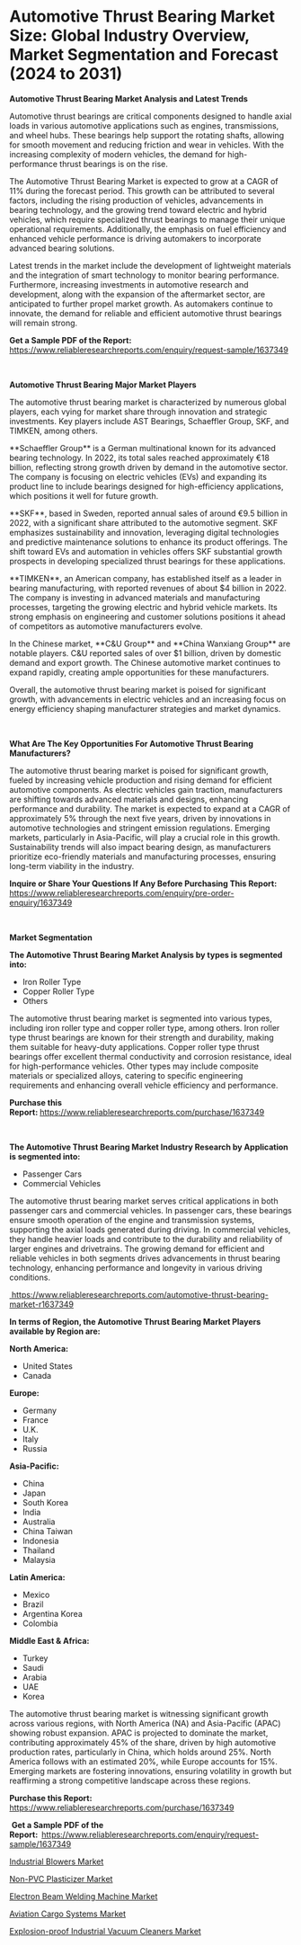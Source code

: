 <p><h1>Automotive Thrust Bearing Market Size: Global Industry Overview, Market Segmentation and Forecast (2024 to 2031)</h1></p><p><strong>Automotive Thrust Bearing Market Analysis and Latest Trends</strong></p>
<p><p>Automotive thrust bearings are critical components designed to handle axial loads in various automotive applications such as engines, transmissions, and wheel hubs. These bearings help support the rotating shafts, allowing for smooth movement and reducing friction and wear in vehicles. With the increasing complexity of modern vehicles, the demand for high-performance thrust bearings is on the rise.</p><p>The Automotive Thrust Bearing Market is expected to grow at a CAGR of 11% during the forecast period. This growth can be attributed to several factors, including the rising production of vehicles, advancements in bearing technology, and the growing trend toward electric and hybrid vehicles, which require specialized thrust bearings to manage their unique operational requirements. Additionally, the emphasis on fuel efficiency and enhanced vehicle performance is driving automakers to incorporate advanced bearing solutions.</p><p>Latest trends in the market include the development of lightweight materials and the integration of smart technology to monitor bearing performance. Furthermore, increasing investments in automotive research and development, along with the expansion of the aftermarket sector, are anticipated to further propel market growth. As automakers continue to innovate, the demand for reliable and efficient automotive thrust bearings will remain strong.</p></p>
<p><strong>Get a Sample PDF of the Report:&nbsp;</strong> <a href="https://www.reliableresearchreports.com/enquiry/request-sample/1637349?utm_campaign=34&utm_medium=2&utm_source=Github&utm_content=ia&utm_term=18102024&utm_id=automotive-thrust-bearing">https://www.reliableresearchreports.com/enquiry/request-sample/1637349</a></p>
<p>&nbsp;</p>
<p><strong>Automotive Thrust Bearing Major Market Players</strong></p>
<p><p>The automotive thrust bearing market is characterized by numerous global players, each vying for market share through innovation and strategic investments. Key players include AST Bearings, Schaeffler Group, SKF, and TIMKEN, among others.</p><p>**Schaeffler Group** is a German multinational known for its advanced bearing technology. In 2022, its total sales reached approximately €18 billion, reflecting strong growth driven by demand in the automotive sector. The company is focusing on electric vehicles (EVs) and expanding its product line to include bearings designed for high-efficiency applications, which positions it well for future growth.</p><p>**SKF**, based in Sweden, reported annual sales of around €9.5 billion in 2022, with a significant share attributed to the automotive segment. SKF emphasizes sustainability and innovation, leveraging digital technologies and predictive maintenance solutions to enhance its product offerings. The shift toward EVs and automation in vehicles offers SKF substantial growth prospects in developing specialized thrust bearings for these applications.</p><p>**TIMKEN**, an American company, has established itself as a leader in bearing manufacturing, with reported revenues of about $4 billion in 2022. The company is investing in advanced materials and manufacturing processes, targeting the growing electric and hybrid vehicle markets. Its strong emphasis on engineering and customer solutions positions it ahead of competitors as automotive manufacturers evolve.</p><p>In the Chinese market, **C&U Group** and **China Wanxiang Group** are notable players. C&U reported sales of over $1 billion, driven by domestic demand and export growth. The Chinese automotive market continues to expand rapidly, creating ample opportunities for these manufacturers.</p><p>Overall, the automotive thrust bearing market is poised for significant growth, with advancements in electric vehicles and an increasing focus on energy efficiency shaping manufacturer strategies and market dynamics.</p></p>
<p>&nbsp;</p>
<p><strong>What Are The Key Opportunities For Automotive Thrust Bearing Manufacturers?</strong></p>
<p><p>The automotive thrust bearing market is poised for significant growth, fueled by increasing vehicle production and rising demand for efficient automotive components. As electric vehicles gain traction, manufacturers are shifting towards advanced materials and designs, enhancing performance and durability. The market is expected to expand at a CAGR of approximately 5% through the next five years, driven by innovations in automotive technologies and stringent emission regulations. Emerging markets, particularly in Asia-Pacific, will play a crucial role in this growth. Sustainability trends will also impact bearing design, as manufacturers prioritize eco-friendly materials and manufacturing processes, ensuring long-term viability in the industry.</p></p>
<p><strong>Inquire or Share Your Questions If Any Before Purchasing This Report:</strong> <a href="https://www.reliableresearchreports.com/enquiry/pre-order-enquiry/1637349?utm_campaign=34&utm_medium=2&utm_source=Github&utm_content=ia&utm_term=18102024&utm_id=automotive-thrust-bearing">https://www.reliableresearchreports.com/enquiry/pre-order-enquiry/1637349</a></p>
<p>&nbsp;</p>
<p><strong>Market Segmentation</strong></p>
<p><strong>The Automotive Thrust Bearing Market Analysis by types is segmented into:</strong></p>
<p><ul><li>Iron Roller Type</li><li>Copper Roller Type</li><li>Others</li></ul></p>
<p><p>The automotive thrust bearing market is segmented into various types, including iron roller type and copper roller type, among others. Iron roller type thrust bearings are known for their strength and durability, making them suitable for heavy-duty applications. Copper roller type thrust bearings offer excellent thermal conductivity and corrosion resistance, ideal for high-performance vehicles. Other types may include composite materials or specialized alloys, catering to specific engineering requirements and enhancing overall vehicle efficiency and performance.</p></p>
<p><strong>Purchase this Report:&nbsp;</strong><a href="https://www.reliableresearchreports.com/purchase/1637349?utm_campaign=34&utm_medium=2&utm_source=Github&utm_content=ia&utm_term=18102024&utm_id=automotive-thrust-bearing">https://www.reliableresearchreports.com/purchase/1637349</a></p>
<p>&nbsp;</p>
<p><strong>The Automotive Thrust Bearing Market Industry Research by Application is segmented into:</strong></p>
<p><ul><li>Passenger Cars</li><li>Commercial Vehicles</li></ul></p>
<p><p>The automotive thrust bearing market serves critical applications in both passenger cars and commercial vehicles. In passenger cars, these bearings ensure smooth operation of the engine and transmission systems, supporting the axial loads generated during driving. In commercial vehicles, they handle heavier loads and contribute to the durability and reliability of larger engines and drivetrains. The growing demand for efficient and reliable vehicles in both segments drives advancements in thrust bearing technology, enhancing performance and longevity in various driving conditions.</p></p>
<p><a href="https://www.reliableresearchreports.com/automotive-thrust-bearing-market-r1637349?utm_campaign=34&utm_medium=2&utm_source=Github&utm_content=ia&utm_term=18102024&utm_id=automotive-thrust-bearing">&nbsp;https://www.reliableresearchreports.com/automotive-thrust-bearing-market-r1637349</a></p>
<p><strong>In terms of Region, the Automotive Thrust Bearing Market Players available by Region are:</strong></p>
<p>
    <p> <strong> North America: </strong>
        <ul>
            <li>United States</li>
            <li>Canada</li>
        </ul>
        </p> 
    <p> <strong> Europe: </strong>
        <ul>
            <li>Germany</li>
            <li>France</li>
            <li>U.K.</li>
            <li>Italy</li>
            <li>Russia</li>
        </ul>
        </p> 
    <p> <strong> Asia-Pacific: </strong>
        <ul>
            <li>China</li>
            <li>Japan</li>
            <li>South Korea</li>
            <li>India</li>
            <li>Australia</li>
            <li>China Taiwan</li>
            <li>Indonesia</li>
            <li>Thailand</li>
            <li>Malaysia</li>
        </ul>
        </p> 
    <p> <strong> Latin America: </strong>
        <ul>
            <li>Mexico</li>
            <li>Brazil</li>
            <li>Argentina Korea</li>
            <li>Colombia</li>
        </ul>
        </p> 
    <p> <strong> Middle East & Africa: </strong>
        <ul>
            <li>Turkey</li>
            <li>Saudi</li>
            <li>Arabia</li>
            <li>UAE</li>
            <li>Korea</li>
        </ul>
    </p>
    </p>
<p><p>The automotive thrust bearing market is witnessing significant growth across various regions, with North America (NA) and Asia-Pacific (APAC) showing robust expansion. APAC is projected to dominate the market, contributing approximately 45% of the share, driven by high automotive production rates, particularly in China, which holds around 25%. North America follows with an estimated 20%, while Europe accounts for 15%. Emerging markets are fostering innovations, ensuring volatility in growth but reaffirming a strong competitive landscape across these regions.</p></p>
<p><strong>Purchase this Report: </strong><a href="https://www.reliableresearchreports.com/purchase/1637349?utm_campaign=34&utm_medium=2&utm_source=Github&utm_content=ia&utm_term=18102024&utm_id=automotive-thrust-bearing">https://www.reliableresearchreports.com/purchase/1637349</a></p>
<p>&nbsp;<strong>Get a Sample PDF of the Report:&nbsp;&nbsp;</strong><a href="https://www.reliableresearchreports.com/enquiry/request-sample/1637349?utm_campaign=34&utm_medium=2&utm_source=Github&utm_content=ia&utm_term=18102024&utm_id=automotive-thrust-bearing">https://www.reliableresearchreports.com/enquiry/request-sample/1637349</a></p>
<p><strong></strong></p>
<p><p><a href="https://issuu.com/reportprime-2/docs/industrial-blowers-market-size-2030_7ca19595c1f552?utm_campaign=34&utm_medium=2&utm_source=Github&utm_content=ia&utm_term=18102024&utm_id=automotive-thrust-bearing">Industrial Blowers Market</a></p><p><a href="https://github.com/Alanbrewer218/Market-Research-Report-List-1/blob/main/non-pvc-plasticizer-market.md?utm_campaign=34&utm_medium=2&utm_source=Github&utm_content=ia&utm_term=18102024&utm_id=automotive-thrust-bearing">Non-PVC Plasticizer Market</a></p><p><a href="https://www.linkedin.com/pulse/navigating-electron-beam-welding-machine-market-expert-analysis-d3a2c?utm_campaign=34&utm_medium=2&utm_source=Github&utm_content=ia&utm_term=18102024&utm_id=automotive-thrust-bearing">Electron Beam Welding Machine Market</a></p><p><a href="https://issuu.com/reportprime-2/docs/aviation-cargo-systems-market-size-_f2006b17e454fd?utm_campaign=34&utm_medium=2&utm_source=Github&utm_content=ia&utm_term=18102024&utm_id=automotive-thrust-bearing">Aviation Cargo Systems Market</a></p><p><a href="https://github.com/kaufmannDavid16/Market-Research-Report-List-1/blob/main/explosion-proof-industrial-vacuum-cleaners-market.md?utm_campaign=34&utm_medium=2&utm_source=Github&utm_content=ia&utm_term=18102024&utm_id=automotive-thrust-bearing">Explosion-proof Industrial Vacuum Cleaners Market</a></p></p>